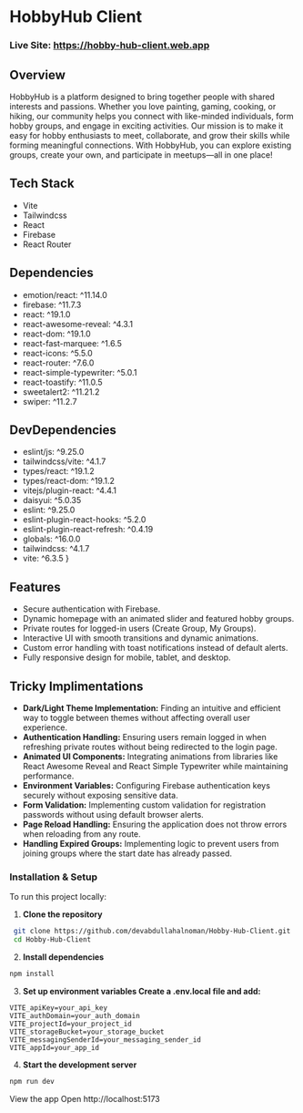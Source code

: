 # HobbyHub Client

### Live Site: https://hobby-hub-client.web.app

## Overview

HobbyHub is a platform designed to bring together people with shared
interests and passions. Whether you love painting, gaming, cooking, or
hiking, our community helps you connect with like-minded individuals,
form hobby groups, and engage in exciting activities. Our mission is to make it easy for hobby enthusiasts to meet,
collaborate, and grow their skills while forming meaningful
connections. With HobbyHub, you can explore existing groups, create
your own, and participate in meetups—all in one place!

## Tech Stack

- Vite
- Tailwindcss
- React
- Firebase
- React Router

## Dependencies

- emotion/react: ^11.14.0
- firebase: ^11.7.3
- react: ^19.1.0
- react-awesome-reveal: ^4.3.1
- react-dom: ^19.1.0
- react-fast-marquee: ^1.6.5
- react-icons: ^5.5.0
- react-router: ^7.6.0
- react-simple-typewriter: ^5.0.1
- react-toastify: ^11.0.5
- sweetalert2: ^11.21.2
- swiper: ^11.2.7


## DevDependencies
 
- eslint/js: ^9.25.0
- tailwindcss/vite: ^4.1.7
- types/react: ^19.1.2
- types/react-dom: ^19.1.2
- vitejs/plugin-react: ^4.4.1
- daisyui: ^5.0.35
- eslint: ^9.25.0
- eslint-plugin-react-hooks: ^5.2.0
- eslint-plugin-react-refresh: ^0.4.19
- globals: ^16.0.0
- tailwindcss: ^4.1.7
- vite: ^6.3.5
  }

## Features

- Secure authentication with Firebase.
- Dynamic homepage with an animated slider and featured hobby groups.
- Private routes for logged-in users (Create Group, My Groups).
- Interactive UI with smooth transitions and dynamic animations.
- Custom error handling with toast notifications instead of default alerts.
- Fully responsive design for mobile, tablet, and desktop.

## Tricky Implimentations

- **Dark/Light Theme Implementation:** Finding an intuitive and efficient way to toggle between themes without affecting overall user experience.
- **Authentication Handling:** Ensuring users remain logged in when refreshing private routes without being redirected to the login page.
- **Animated UI Components:** Integrating animations from libraries like React Awesome Reveal and React Simple Typewriter while maintaining performance.
- **Environment Variables:** Configuring Firebase authentication keys securely without exposing sensitive data.
- **Form Validation:** Implementing custom validation for registration passwords without using default browser alerts.
- **Page Reload Handling:** Ensuring the application does not throw errors when reloading from any route.
- **Handling Expired Groups:** Implementing logic to prevent users from joining groups where the start date has already passed.

### Installation & Setup

To run this project locally:

1. **Clone the repository**
```bash
 git clone https://github.com/devabdullahalnoman/Hobby-Hub-Client.git
 cd Hobby-Hub-Client
```

   
2. **Install dependencies**
```bash
npm install
```

3. **Set up environment variables Create a .env.local file and add:**
```env
VITE_apiKey=your_api_key
VITE_authDomain=your_auth_domain
VITE_projectId=your_project_id
VITE_storageBucket=your_storage_bucket
VITE_messagingSenderId=your_messaging_sender_id
VITE_appId=your_app_id
```
        
4. **Start the development server**

```bash
npm run dev
```

View the app Open http://localhost:5173



